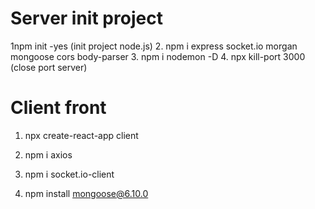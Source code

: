 #  Server init project

1npm init -yes (init project node.js)
2.    npm i express socket.io morgan mongoose cors body-parser
3. npm i nodemon -D
4. npx kill-port 3000 (close port server)


# Client front

1. npx create-react-app client
2. npm i axios
3. npm i socket.io-client

4. npm install mongoose@6.10.0

